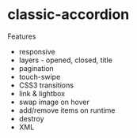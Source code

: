 classic-accordion
=================

Features
* responsive
* layers - opened, closed, title
* pagination
* touch-swipe
* CSS3 transitions
* link & lightbox
* swap image on hover
* add/remove items on runtime
* destroy
* XML